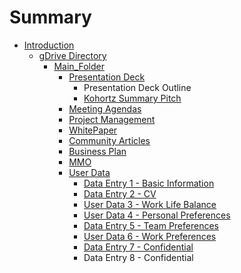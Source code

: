 # Summary

* [Introduction](README.md)
   * [gDrive Directory](gdrive_directory.md)
       * [Main_Folder](mainfolder.md)
           * [Presentation Deck](presentation_deck.md)
               * Presentation Deck Outline
               * [Kohortz Summary Pitch](kohortz_summary_pitch.md)
           * [Meeting Agendas](meeting_agendas.md)
           * [Project Management](project_management.md)
           * [WhitePaper](whitepaper.md)
           * [Community Articles](community_articles.md)
           * [Business Plan](business_plan.md)
           * [MMO](mmo.md)
           * [User Data](user_data.md)
               * [Data Entry 1 - Basic Information](data_entry_1_-_basic_information.md)
               * [Data Entry 2 - CV](data_entry_2_-_cv.md)
               * [User Data 3 - Work Life Balance](user_data_3_-_work_life_balance.md)
               * [User Data 4 - Personal Preferences](user_data_4_-_personal_preferences.md)
               * [Data Entry 5 - Team Preferences](data_entry_5_-_team_preferences.md)
               * [User Data 6 - Work Preferences](user_data_6_-_work_preferences.md)
               * [Data Entry 7 - Confidential](data_entry_7_-_confidential.md)
               * Data Entry 8 - Confidential

